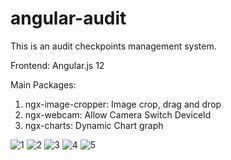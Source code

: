 # angular-audit
This is an audit checkpoints management system.

Frontend: Angular.js 12

Main Packages: 
 1. ngx-image-cropper: Image crop, drag and drop  
 2. ngx-webcam: Allow Camera Switch DeviceId
 3. ngx-charts: Dynamic Chart graph

![1](https://user-images.githubusercontent.com/95412201/144763875-eb6bf887-73b6-4456-b099-dd5a3223d19c.jpg)
![2](https://user-images.githubusercontent.com/95412201/144763878-778c4387-89a7-4a28-b4fe-b26f055841c5.jpg)
![3](https://user-images.githubusercontent.com/95412201/144763880-c3d7b54d-8c13-4df7-8db8-928d82e86401.jpg)
![4](https://user-images.githubusercontent.com/95412201/144763881-bbb467c0-3998-4099-bfe8-e6db3b79b825.jpg)
![5](https://user-images.githubusercontent.com/95412201/144763882-82810e2b-1748-4941-9cac-7ee55a62c736.jpg)
